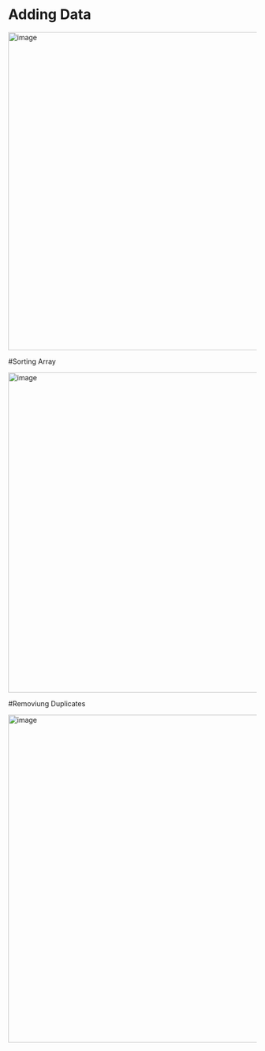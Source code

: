 # Adding Data

<img width="645" alt="image" src="https://github.com/altaf53/Smart-Contract-Assignment/assets/20583178/8df14b10-e1fe-4c0e-ab39-b9a86836f8db">

#Sorting Array

<img width="649" alt="image" src="https://github.com/altaf53/Smart-Contract-Assignment/assets/20583178/4c17ccbb-14d6-40a9-b861-26e56c8784ea">

#Removiung Duplicates

<img width="665" alt="image" src="https://github.com/altaf53/Smart-Contract-Assignment/assets/20583178/b8de28ed-d2d0-416d-85d7-6e40fb7472db">
